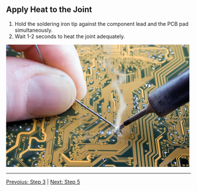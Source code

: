 ## Apply Heat to the Joint

1. Hold the soldering iron tip against the component lead and the PCB pad simultaneously.
2. Wait 1-2 seconds to heat the joint adequately.

<img src="soldering.png" alt="Image description" width="500"/>

---
[Prevoius: Step 3](step3.md) | [Next: Step 5](step5.md)
